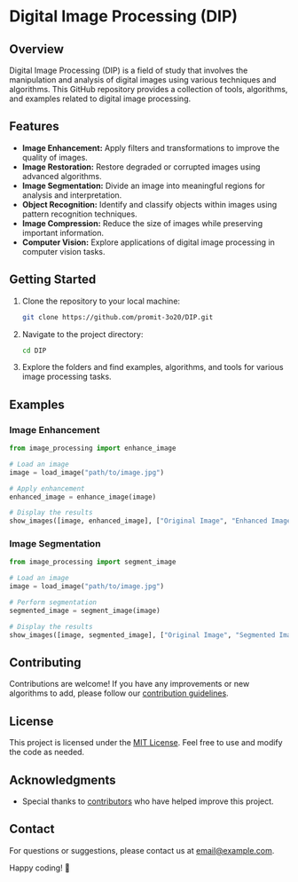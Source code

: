 # Digital Image Processing (DIP)

## Overview

Digital Image Processing (DIP) is a field of study that involves the manipulation and analysis of digital images using various techniques and algorithms. This GitHub repository provides a collection of tools, algorithms, and examples related to digital image processing.

## Features

- **Image Enhancement:** Apply filters and transformations to improve the quality of images.
- **Image Restoration:** Restore degraded or corrupted images using advanced algorithms.
- **Image Segmentation:** Divide an image into meaningful regions for analysis and interpretation.
- **Object Recognition:** Identify and classify objects within images using pattern recognition techniques.
- **Image Compression:** Reduce the size of images while preserving important information.
- **Computer Vision:** Explore applications of digital image processing in computer vision tasks.

## Getting Started

1. Clone the repository to your local machine:

   ```bash
   git clone https://github.com/promit-3o20/DIP.git
   ```

2. Navigate to the project directory:

   ```bash
   cd DIP
   ```

3. Explore the folders and find examples, algorithms, and tools for various image processing tasks.

## Examples

### Image Enhancement

```python
from image_processing import enhance_image

# Load an image
image = load_image("path/to/image.jpg")

# Apply enhancement
enhanced_image = enhance_image(image)

# Display the results
show_images([image, enhanced_image], ["Original Image", "Enhanced Image"])
```

### Image Segmentation

```python
from image_processing import segment_image

# Load an image
image = load_image("path/to/image.jpg")

# Perform segmentation
segmented_image = segment_image(image)

# Display the results
show_images([image, segmented_image], ["Original Image", "Segmented Image"])
```

## Contributing

Contributions are welcome! If you have any improvements or new algorithms to add, please follow our [contribution guidelines](CONTRIBUTING.md).

## License

This project is licensed under the [MIT License](LICENSE). Feel free to use and modify the code as needed.

## Acknowledgments

- Special thanks to [contributors](CONTRIBUTORS.md) who have helped improve this project.

## Contact

For questions or suggestions, please contact us at [email@example.com](mailto:email@example.com).

Happy coding! 🚀
